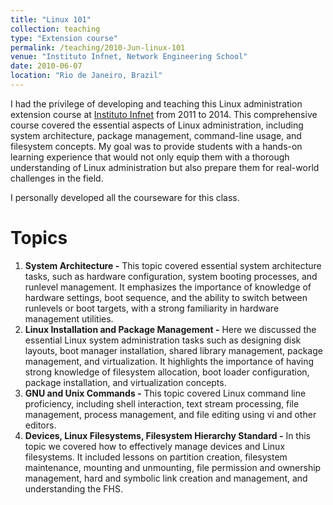 ```yaml
---
title: "Linux 101"
collection: teaching
type: "Extension course"
permalink: /teaching/2010-Jun-linux-101
venue: "Instituto Infnet, Network Engineering School"
date: 2010-06-07
location: "Rio de Janeiro, Brazil"
---
```


I had the privilege of developing and teaching this Linux administration extension course at [Instituto Infnet](https://www.infnet.edu.br) from 2011 to 2014. This comprehensive course covered the essential aspects of Linux administration, including system architecture, package management, command-line usage, and filesystem concepts. My goal was to provide students with a hands-on learning experience that would not only equip them with a thorough understanding of Linux administration but also prepare them for real-world challenges in the field.

I personally developed all the courseware for this class.

Topics
======
1. **System Architecture -** This topic covered essential system architecture tasks, such as hardware configuration, system booting processes, and runlevel management. It emphasizes the importance of knowledge of hardware settings, boot sequence, and the ability to switch between runlevels or boot targets, with a strong familiarity in hardware management utilities.
2. **Linux Installation and Package Management -** Here we discussed the essential Linux system administration tasks such as designing disk layouts, boot manager installation, shared library management, package management, and virtualization. It highlights the importance of having strong knowledge of filesystem allocation, boot loader configuration, package installation, and virtualization concepts.
3. **GNU and Unix Commands -** This topic covered Linux command line proficiency, including shell interaction, text stream processing, file management, process management, and file editing using vi and other editors.
4. **Devices, Linux Filesystems, Filesystem Hierarchy Standard -** In this topic we covered how to effectively manage devices and Linux filesystems. It included lessons on partition creation, filesystem maintenance, mounting and unmounting, file permission and ownership management, hard and symbolic link creation and management, and understanding the FHS.

